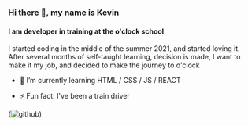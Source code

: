 ### Hi there 👋, my name is Kevin
#### I am developer in training at the o'clock school

I started coding in the middle of the summer 2021, and started loving it.
After several months of self-taught learning, decision is made, I want to make it my job, and decided to make the journey to o'clock


- 🌱 I’m currently learning HTML / CSS / JS / REACT 

- ⚡ Fun fact: I've been a train driver 

(![github](/images/icon.png))
